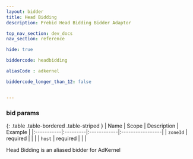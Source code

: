 ```yaml
---
layout: bidder
title: Head Bidding
description: Prebid Head Bidding Bidder Adaptor

top_nav_section: dev_docs
nav_section: reference

hide: true

biddercode: headbidding

aliasCode : adkernel

biddercode_longer_than_12: false


---
```


### bid params

{: .table .table-bordered .table-striped }
| Name | Scope | Description | Example |
|:-----------|:---------|:------------|:-----------------|
| `zoneId` | required | | |
| `host` | required | | |

Head Bidding is an aliased bidder for AdKernel
